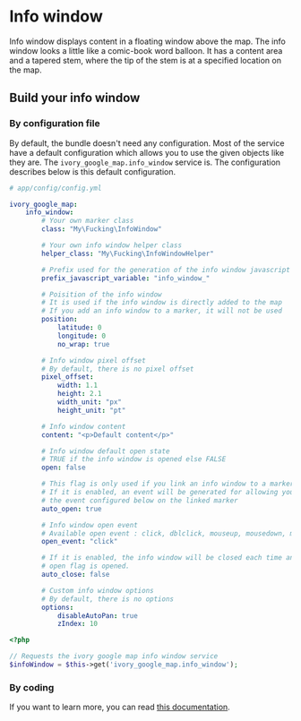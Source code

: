 # Info window

Info window displays content in a floating window above the map. The info window looks a little like a comic-book word
balloon. It has a content area and a tapered stem, where the tip of the stem is at a specified location on the map.

## Build your info window

### By configuration file

By default, the bundle doesn't need any configuration. Most of the service have a default configuration which allows
you to use the given objects like they are. The ``ivory_google_map.info_window`` service is. The configuration
describes below is this default configuration.

```yaml
# app/config/config.yml

ivory_google_map:
    info_window:
        # Your own marker class
        class: "My\Fucking\InfoWindow"

        # Your own info window helper class
        helper_class: "My\Fucking\InfoWindowHelper"

        # Prefix used for the generation of the info window javascript variable
        prefix_javascript_variable: "info_window_"

        # Poisition of the info window
        # It is used if the info window is directly added to the map
        # If you add an info window to a marker, it will not be used
        position:
            latitude: 0
            longitude: 0
            no_wrap: true

        # Info window pixel offset
        # By default, there is no pixel offset
        pixel_offset:
            width: 1.1
            height: 2.1
            width_unit: "px"
            height_unit: "pt"

        # Info window content
        content: "<p>Default content</p>"

        # Info window default open state
        # TRUE if the info window is opened else FALSE
        open: false

        # This flag is only used if you link an info window to a marker
        # If it is enabled, an event will be generated for allowing you to open the info window when you trigger
        # the event configured below on the linked marker
        auto_open: true

        # Info window open event
        # Available open event : click, dblclick, mouseup, mousedown, mouseover, mouseout
        open_event: "click"

        # If it is enabled, the info window will be closed each time an info window configurated with the auto
        # open flag is opened.
        auto_close: false

        # Custom info window options
        # By default, there is no options
        options:
            disableAutoPan: true
            zIndex: 10
```

``` php
<?php

// Requests the ivory google map info window service
$infoWindow = $this->get('ivory_google_map.info_window');
```

### By coding

If you want to learn more, you can read
[this documentation](https://github.com/egeloen/ivory-google-map/blob/master/doc/usage/overlays/info_window.md).
